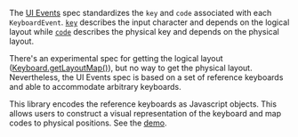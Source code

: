 The [UI Events](http://www.w3.org/TR/uievents) spec standardizes the `key` and `code` associated with each `KeyboardEvent`. 
[`key`](https://www.w3.org/TR/uievents-key) describes the input character and depends on the logical layout while
[`code`](https://www.w3.org/TR/uievents-code) describes the physical key and depends on the physical layout.

There's an experimental spec for getting the logical layout 
([Keyboard.getLayoutMap()](https://developer.mozilla.org/en-US/docs/Web/API/Keyboard/getLayoutMap)), 
but no way to get the physical layout. 
Nevertheless, the UI Events spec is based on a set of reference keyboards and able to accommodate arbitrary keyboards.

This library encodes the reference keyboards as Javascript objects. 
This allows users to construct a visual representation of the keyboard and map codes to physical positions.
See the [demo](http://kaydensigh.github.io/uievents-code-keyboard-layout).
